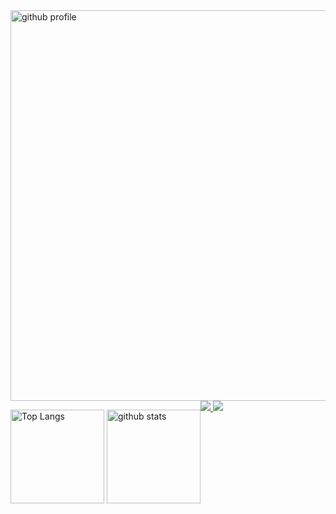 
<img alt="github profile" width="625px" margin="auto" src="https://github-profile-summary-cards.vercel.app/api/cards/profile-details?username=shingo-kumada&theme=onedark" />

<p style="float: left;"> 
  <img alt="Top Langs" height="150px" src="https://github-readme-stats.vercel.app/api/top-langs/?username=shingo-kumada&layout=compact&count_private=true&show_icons=true&theme=onedark&border_color=000000" />
  <img alt="github stats" height="150px" src="https://github-readme-stats.vercel.app/api?username=shingo-kumada&count_private=true&show_icons=true&show_icons=true&theme=onedark&border_color=000000"/>
</p>

<a href="https://twitter.com/shingo_kumada">
  <img src="https://img.shields.io/twitter/follow/shingo_kumada" />
</a>

<a href="https://qiita.com/shingo-kumada">
  <img src="https://img.shields.io/badge/-Follow_@shingo_--_kumada-FFFFFF.svg?logo=qiita&style=flat">
</a>



